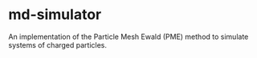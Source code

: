 # md-simulator
An implementation of the Particle Mesh Ewald (PME) method to simulate systems of charged particles.

